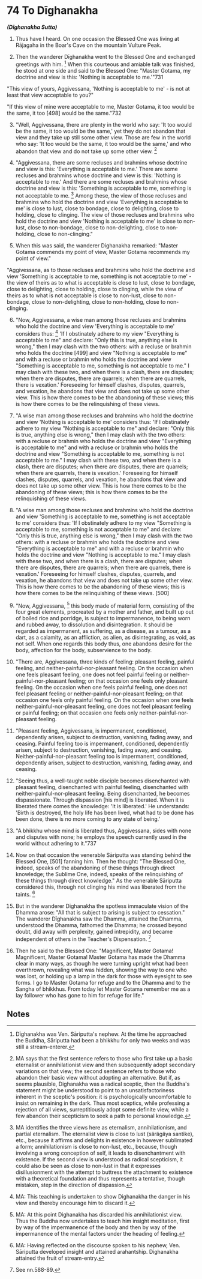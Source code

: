 # 74 To Dīghanakha
***(Dīghanakha Sutta)***

1. Thus have I heard. On one occasion the Blessed One was living at Rājagaha in the Boar's Cave on the mountain Vulture Peak.

2. Then the wanderer Dīghanakha went to the Blessed One and exchanged greetings with him. [^730] When this courteous and amiable talk was finished, he stood at one side and said to the Blessed One: "Master Gotama, my doctrine and view is this: 'Nothing is acceptable to me.'"731

"This view of yours, Aggivessana, 'Nothing is acceptable to me' - is not at least that view acceptable to you?"

"If this view of mine were acceptable to me, Master Gotama, it too would be the same, it too [498] would be the same."732

3. "Well, Aggivessana, there are plenty in the world who say: 'It too would be the same, it too would be the same,' yet they do not abandon that view and they take up still some other view. Those are few in the world who say: 'It too would be the same, it too would be the same,' and who abandon that view and do not take up some other view. [^733]

4. "Aggivessana, there are some recluses and brahmins whose doctrine and view is this: 'Everything is acceptable to me.' There are some recluses and brahmins whose doctrine and view is this: 'Nothing is acceptable to me.' And there are some recluses and brahmins whose doctrine and view is this: 'Something is acceptable to me, something is not acceptable to me. [^734] Among these, the view of those recluses and brahmins who hold the doctrine and view 'Everything is acceptable to me' is close to lust, close to bondage, close to delighting, close to holding, close to clinging. The view of those recluses and brahmins who hold the doctrine and view 'Nothing is acceptable to me' is close to non-lust, close to non-bondage, close to non-delighting, close to non-holding, close to non-clinging."

5. When this was said, the wanderer Dighanakha remarked: "Master Gotama commends my point of view, Master Gotama recommends my point of view."

"Aggivessana, as to those recluses and brahmins who hold the doctrine and view 'Something is acceptable to me, something is not acceptable to me' - the view of theirs as to what is acceptable is close to lust, close to bondage, close to delighting, close to holding, close to clinging, while the view of theirs as to what is not acceptable is close to non-lust, close to non-bondage, close to non-delighting, close to non-holding, close to non-clinging.

6. "Now, Aggivessana, a wise man among those recluses and brahmins who hold the doctrine and view 'Everything is acceptable to me' considers thus: [^735] 'If I obstinately adhere to my view "Everything is acceptable to me" and declare: "Only this is true, anything else is wrong," then I may clash with the two others: with a recluse or brahmin who holds the doctrine [499] and view "Nothing is acceptable to me" and with a recluse or brahmin who holds the doctrine and view "Something is acceptable to me, something is not acceptable to me." I may clash with these two, and when there is a clash, there are disputes; when there are disputes, there are quarrels; when there are quarrels, there is vexation.' Foreseeing for himself clashes, disputes, quarrels, and vexation, he abandons that view and does not take up some other view. This is how there comes to be the abandoning of these views; this is how there comes to be the relinquishing of these views.

7. "A wise man among those recluses and brahmins who hold the doctrine and view 'Nothing is acceptable to me' considers thus: 'If I obstinately adhere to my view "Nothing is acceptable to me" and declare: "Only this is true, anything else is wrong," then I may clash with the two others: with a recluse or brahmin who holds the doctrine and view "Everything is acceptable to me" and with a recluse or brahmin who holds the doctrine and view "Something is acceptable to me, something is not acceptable to me." I may clash with these two, and when there is a clash, there are disputes; when there are disputes, there are quarrels; when there are quarrels, there is vexation.' Foreseeing for himself clashes, disputes, quarrels, and vexation, he abandons that view and does not take up some other view. This is how there comes to be
the abandoning of these views; this is how there comes to be the relinquishing of these views.

8. "A wise man among those recluses and brahmins who hold the doctrine and view 'Something is acceptable to me, something is not acceptable to me' considers thus: 'If I obstinately adhere to my view "Something is acceptable to me, something is not acceptable to me" and declare: "Only this is true, anything else is wrong," then I may clash with the two others: with a recluse or brahmin who holds the doctrine and view "Everything is acceptable to me" and with a recluse or brahmin who holds the doctrine and view "Nothing is acceptable to me." I may clash with these two, and when there is a clash, there are disputes; when there are disputes, there are quarrels; when there are quarrels, there is vexation.' Foreseeing for himself clashes, disputes, quarrels, and vexation, he abandons that view and does not take up some other view. This is how there comes to be the abandoning of these views; this is how there comes to be the relinquishing of these views. [500]

9. "Now, Aggivessana, [^736] this body made of material form, consisting of the four great elements, procreated by a mother and father, and built up out of boiled rice and porridge, is subject to impermanence, to being worn and rubbed away, to dissolution and disintegration. It should be regarded as impermanent, as suffering, as a disease, as a tumour, as a dart, as a calamity, as an affliction, as alien, as disintegrating, as void, as not self. When one regards this body thus, one abandons desire for the body, affection for the body, subservience to the body.

10. "There are, Aggivessana, three kinds of feeling: pleasant feeling, painful feeling, and neither-painful-nor-pleasant feeling. On the occasion when one feels pleasant feeling, one does not feel painful feeling or neither-painful-nor-pleasant feeling; on that occasion one feels only pleasant feeling. On the occasion when one feels painful feeling, one does not feel pleasant feeling or neither-painful-nor-pleasant feeling; on that occasion one feels only painful feeling. On the occasion when one feels neither-painful-nor-pleasant feeling, one does not feel pleasant feeling or painful feeling; on that occasion one feels only neither-painful-nor-pleasant feeling.

11. "Pleasant feeling, Aggivessana, is impermanent, conditioned, dependently arisen, subject to destruction, vanishing,
fading away, and ceasing. Painful feeling too is impermanent, conditioned, dependently arisen, subject to destruction, vanishing, fading away, and ceasing. Neither-painful-nor-pleasant feeling too is impermanent, conditioned, dependently arisen, subject to destruction, vanishing, fading away, and ceasing.

12. "Seeing thus, a well-taught noble disciple becomes disenchanted with pleasant feeling, disenchanted with painful feeling, disenchanted with neither-painful-nor-pleasant feeling. Being disenchanted, he becomes dispassionate. Through dispassion [his mind] is liberated. When it is liberated there comes the knowledge: 'It is liberated.' He understands: 'Birth is destroyed, the holy life has been lived, what had to be done has been done, there is no more coming to any state of being.'

13. "A bhikkhu whose mind is liberated thus, Aggivessana, sides with none and disputes with none; he employs the speech currently used in the world without adhering to it."737

14. Now on that occasion the venerable Sāriputta was standing behind the Blessed One, [501] fanning him. Then he thought: "The Blessed One, indeed, speaks of the abandoning of these things through direct knowledge; the Sublime One, indeed, speaks of the relinquishing of these things through direct knowledge." As the venerable Sāriputta considered this, through not clinging his mind was liberated from the taints. [^738]

15. But in the wanderer Dīghanakha the spotless immaculate vision of the Dhamma arose: "All that is subject to arising is subject to cessation." The wanderer Dīghanakha saw the Dhamma, attained the Dhamma, understood the Dhamma, fathomed the Dhamma; he crossed beyond doubt, did away with perplexity, gained intrepidity, and became independent of others in the Teacher's Dispensation. [^739]

16. Then he said to the Blessed One: "Magnificent, Master Gotama! Magnificent, Master Gotama! Master Gotama has made the Dhamma clear in many ways, as though he were turning upright what had been overthrown, revealing what was hidden, showing the way to one who was lost, or holding up a lamp in the dark for those with eyesight to see forms. I go to Master Gotama for refuge and to the Dhamma and to the Sangha of bhikkhus. From today let Master Gotama remember me as a lay follower who has gone to him for refuge for life."

## Notes

[^730]: Dīghanakha was Ven. Sāriputta's nephew. At the time he approached the Buddha, Sāriputta had been a bhikkhu for only two weeks and was still a stream-enterer.

[^731]: MA holds that Dīghanakha is an annihilationist (ucchedavadin) and explains this assertion to mean: "No [mode of] rebirth is acceptable to me." However, the text itself does not give any concrete evidence supporting this interpretation. It seems much more likely that Dīghanakha's statement, "Nothing is acceptable to me" (sabbarn me na khamati), is intended to apply specifically to other philosophical views, and thus shows Dighanakha to be a radical sceptic of the class satirically characterised at MN 76.30 as "eel-wrigglers". His assertion would then be tantamount to a wholesale repudiation of all philosophical views.

[^732]: This exchange, as interpreted by MA and MT, should be understood as follows: The Buddha suggests, by his question, that Dighanakha's assertion involves an inherent contradiction. For he cannot reject everything without also rejecting his own view, and this would entail the opposite position, namely, that something is acceptable to him. However, though Dighanakha recognises the implication of the Buddha's question, he continues to insist on his view that nothing is acceptable to him.

[^733]: MA says that the first sentence refers to those who first take up a basic eternalist or annihilationist view and then subsequently adopt secondary variations on that view; the second sentence refers to those who abandon their basic view without adopting an alternative. But if, as seems plausible, Dighanakha was a radical sceptic, then the Buddha's statement might be understood to point to an unsatisfactoriness inherent in the sceptic's position: it
is psychologically uncomfortable to insist on remaining in the dark. Thus most sceptics, while professing a rejection of all views, surreptitiously adopt some definite view, while a few abandon their scepticism to seek a path to personal knowledge.

[^734]: MA identifies the three views here as eternalism, annihilationism, and partial eternalism. The eternalist view is close to lust (särägäya santike), etc., because it affirms and delights in existence in however sublimated a form; annihilationism is close to non-lust, etc., because, though involving a wrong conception of self, it leads to disenchantment with existence. If the second view is understood as radical scepticism, it could also be seen as close to non-lust in that it expresses disillusionment with the attempt to buttress the attachment to existence with a theoretical foundation and thus represents a tentative, though mistaken, step in the direction of dispassion.

[^735]: MA: This teaching is undertaken to show Dighanakha the danger in his view and thereby encourage him to discard it.

[^736]: MA: At this point Dighanakha has discarded his annihilationist view. Thus the Buddha now undertakes to teach him insight meditation, first by way of the impermanence of the body and then by way of the impermanence of the mental factors under the heading of feeling.

[^737]: MA quotes a verse that says that an arahant may use the words "I" and "mine" without giving rise to conceit or misconceiving them as referring to a self or ego (SN 1:5/i.14). See too DN 9.53/i.202, where the Buddha says of expressions employing the word "self": "These are merely names, expressions, turns of speech, designations in common use in the world, which the Tathāgata uses without misapprehending them."

[^738]: MA: Having reflected on the discourse spoken to his nephew, Ven. Sāriputta developed insight and attained arahantship. Dighanakha attained the fruit of stream-entry.

[^739]: See nn.588-89.

